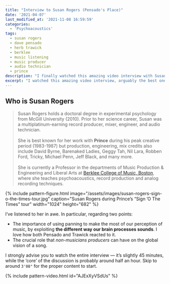```yaml
---
title: "Interview to Susan Rogers (Pensado's Place)"
date: '2021-04-07'
last_modified_at: '2021-11-08 16:59:59'
categories:
  - 'Psychoacoustics'
tags:
  - susan rogers 
  - dave pensado
  - herb trawick
  - berklee
  - music listening
  - music producer
  - audio technician
  - prince
description: "I finally watched this amazing video interview with Susan Rogers, who had been sitting in my to-do list for a few weeks. The best interview in a long time."
excerpt: "I watched this amazing video interview, arguably the best one in a while."
---
```

## Who is Susan Rogers

> Susan Rogers holds a doctoral degree in experimental psychology from McGill University (2010). Prior to her science career, Susan was a multiplatinum-earning record producer, mixer, engineer, and audio technician.
<br><br> 
> She is best known for her work with **Prince** during his peak creative period (1983-1987) but production, engineering, mix credits also include David Byrne, Barenaked Ladies, Geggy Tah, Nil Lara, Robben Ford, Tricky, Michael Penn, Jeff Black, and many more.
<br><br>
> She is currently a Professor in the departments of Music Production & Engineering and Liberal Arts at [Berklee College of Music, Boston](https://www.berklee.edu/), where she teaches psychoacoustics, record production and analog recording techniques.

{% include pattern-figure.html image="/assets/images/susan-rogers-sign-o-the-times-tour.jpg" caption="Susan Rogers during Prince’s &ldquo;Sign &rsquo;O The Times&rdquo; tour" width="1024" height="682" %}

I’ve listened to her in awe. In particular, regarding two points:

- The importance of using panning to make the most of our perception of music, by exploiting **the different way our brain processes sounds**. I love how both Pensado and Trawick reacted to it.
- The crucial role that _non-musicians producers_ can have on the global vision of a song.

I strongly advise you to watch the entire interview — it’s slightly 45 minutes, while the ‘core’ of the discussion is probably around half an hour. Skip to around `3'08"` for the proper content to start.

{% include pattern-video.html id="AJExXyVSdUs" %}